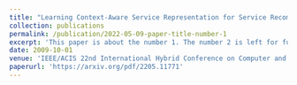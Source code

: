```yaml
---
title: "Learning Context-Aware Service Representation for Service Recommendation in Workflow Composition"
collection: publications
permalink: /publication/2022-05-09-paper-title-number-1
excerpt: 'This paper is about the number 1. The number 2 is left for future work.'
date: 2009-10-01
venue: 'IEEE/ACIS 22nd International Hybrid Conference on Computer and Information Science (ICIS)'
paperurl: 'https://arxiv.org/pdf/2205.11771'
---
```

